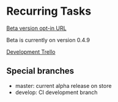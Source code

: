 # Recurring Tasks
[Beta version opt-in URL](https://play.google.com/apps/testing/caseydlvr.recurringtasks)

Beta is currently on version 0.4.9

[Development Trello](https://trello.com/b/f6EmqbZM/recurring-tasks)

## Special branches
- master: current alpha release on store
- develop: CI development branch
